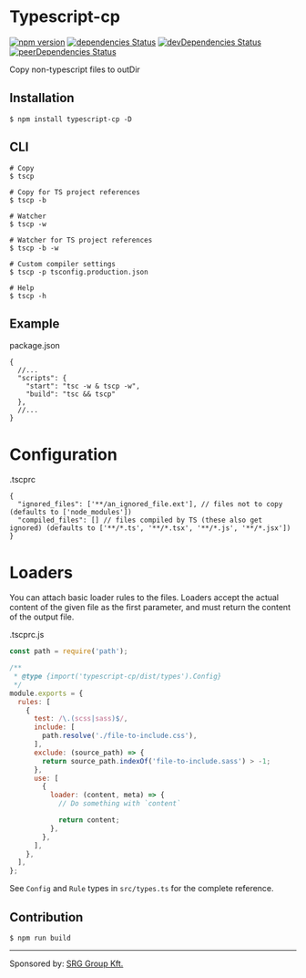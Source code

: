 # Typescript-cp

[![npm version](https://badge.fury.io/js/typescript-cp.svg)](http://badge.fury.io/js/typescript-cp)
[![dependencies Status](https://david-dm.org/body-builder/typescript-cp/status.svg)](https://david-dm.org/body-builder/typescript-cp)
[![devDependencies Status](https://david-dm.org/body-builder/typescript-cp/dev-status.svg)](https://david-dm.org/body-builder/typescript-cp?type=dev)
[![peerDependencies Status](https://david-dm.org/body-builder/typescript-cp/peer-status.svg)](https://david-dm.org/body-builder/typescript-cp?type=peer)

Copy non-typescript files to outDir

## Installation

`$ npm install typescript-cp -D`

## CLI

```shell
# Copy
$ tscp

# Copy for TS project references
$ tscp -b

# Watcher
$ tscp -w

# Watcher for TS project references
$ tscp -b -w

# Custom compiler settings
$ tscp -p tsconfig.production.json

# Help
$ tscp -h
```

## Example

package.json
```json5
{
  //...
  "scripts": {
    "start": "tsc -w & tscp -w",
    "build": "tsc && tscp"
  },
  //...
}
```

# Configuration
.tscprc
```json5
{
  "ignored_files": ['**/an_ignored_file.ext'], // files not to copy (defaults to ['node_modules'])
  "compiled_files": [] // files compiled by TS (these also get ignored) (defaults to ['**/*.ts', '**/*.tsx', '**/*.js', '**/*.jsx'])
}
```

# Loaders

You can attach basic loader rules to the files. Loaders accept the actual content of the given file as the first parameter, and must return the content of the output file.

.tscprc.js
```js
const path = require('path');

/**
 * @type {import('typescript-cp/dist/types').Config}
 */
module.exports = {
  rules: [
    {
      test: /\.(scss|sass)$/,
      include: [
        path.resolve('./file-to-include.css'),
      ],
      exclude: (source_path) => {
        return source_path.indexOf('file-to-include.sass') > -1;
      },
      use: [
        {
          loader: (content, meta) => {
            // Do something with `content`

            return content;
          },
        },
      ],
    },
  ],
};
```

See `Config` and `Rule` types in `src/types.ts` for the complete reference.


## Contribution

`$ npm run build`

----

Sponsored by: [SRG Group Kft.](https://srg.hu?en)

